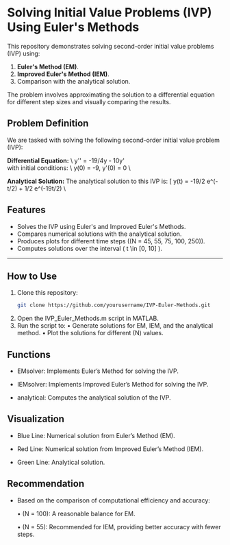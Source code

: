 # Solving Initial Value Problems (IVP) Using Euler's Methods

This repository demonstrates solving second-order initial value problems (IVP) using:
1. **Euler's Method (EM)**.
2. **Improved Euler's Method (IEM)**.
3. Comparison with the analytical solution.

The problem involves approximating the solution to a differential equation for different step sizes and visually comparing the results.

## Problem Definition

We are tasked with solving the following second-order initial value problem (IVP):

**Differential Equation:**
\  y'' = -19/4y - 10y' \
with initial conditions:
\ y(0) = -9,  y'(0) = 0 \

**Analytical Solution:**
The analytical solution to this IVP is:
\[ y(t) = -19/2 e^(-t/2) + 1/2 e^(-19t/2) \


## Features

- Solves the IVP using Euler's and Improved Euler's Methods.
- Compares numerical solutions with the analytical solution.
- Produces plots for different time steps (\(N = 45, 55, 75, 100, 250\)).
- Computes solutions over the interval \( t \in [0, 10] \).

---

## How to Use

1. Clone this repository:
   ```bash
   git clone https://github.com/yourusername/IVP-Euler-Methods.git

2.	Open the IVP_Euler_Methods.m script in MATLAB.
3.	Run the script to:
	•	Generate solutions for EM, IEM, and the analytical method.
	•	Plot the solutions for different (N) values.

## Functions

- EMsolver: Implements Euler’s Method for solving the IVP.

- IEMsolver: Implements Improved Euler’s Method for solving the IVP.

- analytical: Computes the analytical solution of the IVP.

## Visualization

- Blue Line: Numerical solution from Euler’s Method (EM).

- Red Line: Numerical solution from Improved Euler’s Method (IEM).

- Green Line: Analytical solution.

## Recommendation

- Based on the comparison of computational efficiency and accuracy:

	•	(N = 100): A reasonable balance for EM.

	•	(N = 55): Recommended for IEM, providing better accuracy with fewer steps.
